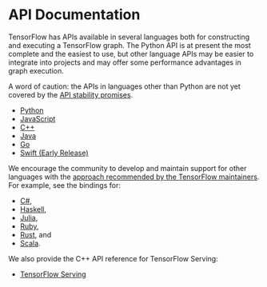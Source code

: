 


# API Documentation

TensorFlow has APIs available in several languages both for constructing and
executing a TensorFlow graph.  The Python API is at present the most complete
and the easiest to use, but other language APIs may be easier to integrate
into projects and may offer some performance advantages in graph execution.

A word of caution: the APIs in languages other than Python are not yet
covered by the [API stability promises](../programmers_guide/version_semantics).

* [Python](python)
* [JavaScript](https://js.tensorflow.org/api/latest/)
* [C++](cc)
* [Java](java/reference/org/tensorflow/package-summary)
* [Go](https://godoc.org/github.com/tensorflow/tensorflow/tensorflow/go)
* [Swift (Early Release)](swift)


We encourage the community to develop and maintain support for other languages
with the [approach recommended by the TensorFlow maintainers](../extend/language_bindings).
For example, see the bindings for:

* [C#](https://github.com/migueldeicaza/TensorFlowSharp),
* [Haskell](https://github.com/tensorflow/haskell),
* [Julia](https://github.com/malmaud/TensorFlow.jl),
* [Ruby](https://github.com/somaticio/tensorflow.rb),
* [Rust](https://github.com/tensorflow/rust), and
* [Scala](https://github.com/eaplatanios/tensorflow_scala).

We also provide the C++ API reference for TensorFlow Serving:

* [TensorFlow Serving](/api_docs/serving)
